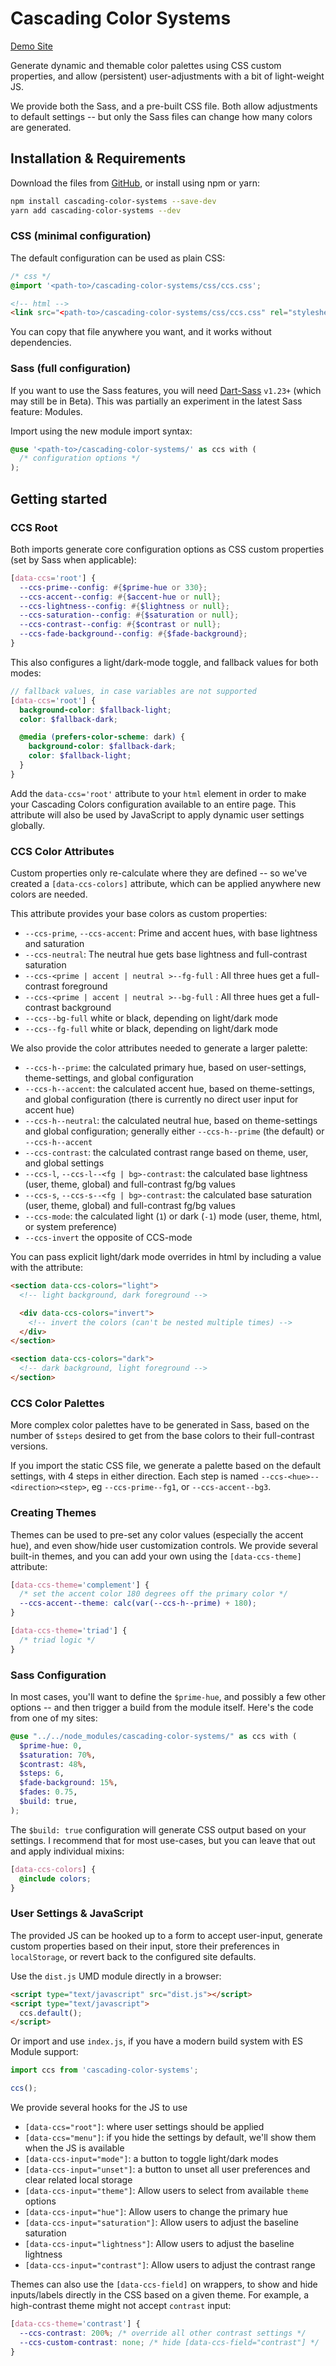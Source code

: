 # Cascading Color Systems

[Demo Site](https://cascading-colors.netlify.com/)

Generate dynamic and themable color palettes using CSS custom properties,
and allow (persistent) user-adjustments with a bit of light-weight JS.

We provide both the Sass,
and a pre-built CSS file.
Both allow adjustments to default settings --
but only the Sass files can change how many colors are generated.

## Installation & Requirements

Download the files from [GitHub][gh],
or install using npm or yarn:

```bash
npm install cascading-color-systems --save-dev
yarn add cascading-color-systems --dev
```

### CSS (minimal configuration)

The default configuration can be used as plain CSS:

```css
/* css */
@import '<path-to>/cascading-color-systems/css/ccs.css';
```

```html
<!-- html -->
<link src="<path-to>/cascading-color-systems/css/ccs.css" rel="stylesheet" />
```

You can copy that file anywhere you want,
and it works without dependencies.

### Sass (full configuration)

If you want to use the Sass features,
you will need [Dart-Sass][sass] `v1.23+`
(which may still be in Beta).
This was partially an experiment
in the latest Sass feature: Modules.

Import using the new module import syntax:

```scss
@use '<path-to>/cascading-color-systems/' as ccs with (
  /* configuration options */
);
```

[gh]: https://github.com/mirisuzanne/cascading-color-system/
[sass]: https://www.npmjs.com/package/sass

## Getting started

### CCS Root

Both imports generate
core configuration options
as CSS custom properties
(set by Sass when applicable):

```scss
[data-ccs='root'] {
  --ccs-prime--config: #{$prime-hue or 330};
  --ccs-accent--config: #{$accent-hue or null};
  --ccs-lightness--config: #{$lightness or null};
  --ccs-saturation--config: #{$saturation or null};
  --ccs-contrast--config: #{$contrast or null};
  --ccs-fade-background--config: #{$fade-background};
}
```

This also configures a light/dark-mode toggle,
and fallback values for both modes:

```scss
// fallback values, in case variables are not supported
[data-ccs='root'] {
  background-color: $fallback-light;
  color: $fallback-dark;

  @media (prefers-color-scheme: dark) {
    background-color: $fallback-dark;
    color: $fallback-light;
  }
}
```

Add the `data-ccs='root'` attribute to your `html` element
in order to make your Cascading Colors configuration
available to an entire page.
This attribute will also be used by JavaScript
to apply dynamic user settings globally.

### CCS Color Attributes

Custom properties only re-calculate
where they are defined --
so we've created a
`[data-ccs-colors]` attribute,
which can be applied anywhere
new colors are needed.

This attribute provides your base colors as custom properties:

- `--ccs-prime`, `--ccs-accent`:
  Prime and accent hues, with base lightness and saturation
- `--ccs-neutral`:
  The neutral hue gets base lightness
  and full-contrast saturation
- `--ccs-<prime | accent | neutral >--fg-full` :
  All three hues get a full-contrast foreground
- `--ccs-<prime | accent | neutral >--bg-full` :
  All three hues get a full-contrast background
- `--ccs--bg-full` white or black, depending on light/dark mode
- `--ccs--fg-full` white or black, depending on light/dark mode

We also provide the color attributes needed
to generate a larger palette:

- `--ccs-h--prime`:
  the calculated primary hue,
  based on user-settings, theme-settings, and global configuration
- `--ccs-h--accent`:
  the calculated accent hue,
  based on theme-settings, and global configuration
  (there is currently no direct user input for accent hue)
- `--ccs-h--neutral`:
  the calculated neutral hue,
  based on theme-settings and global configuration;
  generally either `--ccs-h--prime` (the default)
  or `--ccs-h--accent`
- `--ccs-contrast`:
  the calculated contrast range
  based on theme, user, and global settings
- `--ccs-l`, `--ccs-l--<fg | bg>-contrast`:
  the calculated base lightness (user, theme, global)
  and full-contrast fg/bg values
- `--ccs-s`, `--ccs-s--<fg | bg>-contrast`:
  the calculated base saturation (user, theme, global)
  and full-contrast fg/bg values
- `--ccs-mode`:
  the calculated light (`1`) or dark (`-1`) mode
  (user, theme, html, or system preference)
- `--ccs-invert` the opposite of CCS-mode

You can pass explicit light/dark mode overrides in html
by including a value with the attribute:

```html
<section data-ccs-colors="light">
  <!-- light background, dark foreground -->

  <div data-ccs-colors="invert">
    <!-- invert the colors (can't be nested multiple times) -->
  </div>
</section>

<section data-ccs-colors="dark">
  <!-- dark background, light foreground -->
</section>
```

### CCS Color Palettes

More complex color palettes have to be generated in Sass,
based on the number of `$steps` desired
to get from the base colors to their full-contrast versions.

If you import the static CSS file,
we generate a palette based on the default settings,
with 4 steps in either direction.
Each step is named `--ccs-<hue>--<direction><step>`,
eg `--ccs-prime--fg1`, or `--ccs-accent--bg3`.

### Creating Themes

Themes can be used to pre-set any color values
(especially the accent hue),
and even show/hide user customization controls.
We provide several built-in themes,
and you can add your own
using the `[data-ccs-theme]` attribute:

```scss
[data-ccs-theme='complement'] {
  /* set the accent color 180 degrees off the primary color */
  --ccs-accent--theme: calc(var(--ccs-h--prime) + 180);
}

[data-ccs-theme='triad'] {
  /* triad logic */
}
```

### Sass Configuration

In most cases,
you'll want to define the `$prime-hue`,
and possibly a few other options --
and then trigger a build from the module itself.
Here's the code from one of my sites:

```scss
@use "../../node_modules/cascading-color-systems/" as ccs with (
  $prime-hue: 0,
  $saturation: 70%,
  $contrast: 48%,
  $steps: 6,
  $fade-background: 15%,
  $fades: 0.75,
  $build: true,
);
```

The `$build: true` configuration
will generate CSS output based on your settings.
I recommend that for most use-cases,
but you can leave that out
and apply individual mixins:

```scss
[data-ccs-colors] {
  @include colors;
}
```

### User Settings & JavaScript

The provided JS
can be hooked up to a form
to accept user-input,
generate custom properties based on their input,
store their preferences in `localStorage`,
or revert back to the configured site defaults.

Use the `dist.js` UMD module directly in a browser:

```html
<script type="text/javascript" src="dist.js"></script>
<script type="text/javascript">
  ccs.default();
</script>
```

Or import and use `index.js`,
if you have a modern build system with ES Module support:

```js
import ccs from 'cascading-color-systems';

ccs();
```

We provide several hooks for the JS to use

- `[data-ccs="root"]`:
  where user settings should be applied
- `[data-ccs="menu"]`:
  if you hide the settings by default,
  we'll show them when the JS is available
- `[data-ccs-input="mode"]`:
  a button to toggle light/dark modes
- `[data-ccs-input="unset"]`:
  a button to unset all user preferences
  and clear related local storage
- `[data-ccs-input="theme"]`:
  Allow users to select from available `theme` options
- `[data-ccs-input="hue"]`:
  Allow users to change the primary hue
- `[data-ccs-input="saturation"]`:
  Allow users to adjust the baseline saturation
- `[data-ccs-input="lightness"]`:
  Allow users to adjust the baseline lightness
- `[data-ccs-input="contrast"]`:
  Allow users to adjust the contrast range

Themes can also use the `[data-ccs-field]` on wrappers,
to show and hide inputs/labels directly in the CSS
based on a given theme.
For example, a high-contrast theme
might not accept `contrast` input:

```scss
[data-ccs-theme='contrast'] {
  --ccs-contrast: 200%; /* override all other contrast settings */
  --ccs-custom-contrast: none; /* hide [data-ccs-field="contrast"] */
}
```
